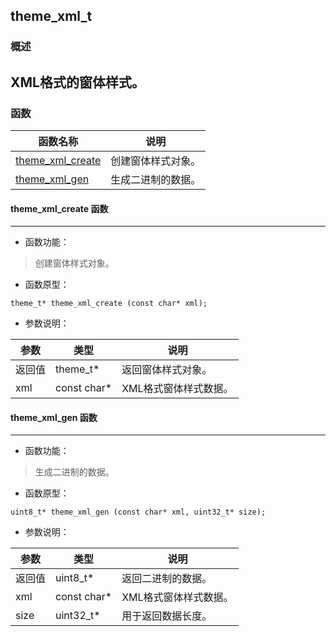 ## theme\_xml\_t
### 概述
XML格式的窗体样式。
----------------------------------
### 函数
<p id="theme_xml_t_methods">

| 函数名称 | 说明 | 
| -------- | ------------ | 
| <a href="#theme_xml_t_theme_xml_create">theme\_xml\_create</a> | 创建窗体样式对象。 |
| <a href="#theme_xml_t_theme_xml_gen">theme\_xml\_gen</a> | 生成二进制的数据。 |
#### theme\_xml\_create 函数
-----------------------

* 函数功能：

> <p id="theme_xml_t_theme_xml_create">创建窗体样式对象。

* 函数原型：

```
theme_t* theme_xml_create (const char* xml);
```

* 参数说明：

| 参数 | 类型 | 说明 |
| -------- | ----- | --------- |
| 返回值 | theme\_t* | 返回窗体样式对象。 |
| xml | const char* | XML格式窗体样式数据。 |
#### theme\_xml\_gen 函数
-----------------------

* 函数功能：

> <p id="theme_xml_t_theme_xml_gen">生成二进制的数据。

* 函数原型：

```
uint8_t* theme_xml_gen (const char* xml, uint32_t* size);
```

* 参数说明：

| 参数 | 类型 | 说明 |
| -------- | ----- | --------- |
| 返回值 | uint8\_t* | 返回二进制的数据。 |
| xml | const char* | XML格式窗体样式数据。 |
| size | uint32\_t* | 用于返回数据长度。 |
